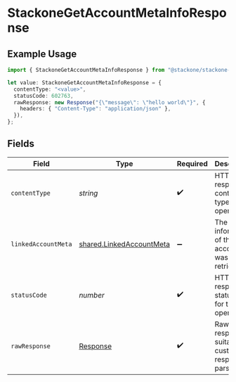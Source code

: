 # StackoneGetAccountMetaInfoResponse

## Example Usage

```typescript
import { StackoneGetAccountMetaInfoResponse } from "@stackone/stackone-client-ts/sdk/models/operations";

let value: StackoneGetAccountMetaInfoResponse = {
  contentType: "<value>",
  statusCode: 602763,
  rawResponse: new Response("{\"message\": \"hello world\"}", {
    headers: { "Content-Type": "application/json" },
  }),
};
```

## Fields

| Field                                                                       | Type                                                                        | Required                                                                    | Description                                                                 |
| --------------------------------------------------------------------------- | --------------------------------------------------------------------------- | --------------------------------------------------------------------------- | --------------------------------------------------------------------------- |
| `contentType`                                                               | *string*                                                                    | :heavy_check_mark:                                                          | HTTP response content type for this operation                               |
| `linkedAccountMeta`                                                         | [shared.LinkedAccountMeta](../../../sdk/models/shared/linkedaccountmeta.md) | :heavy_minus_sign:                                                          | The meta information of the account was retrieved                           |
| `statusCode`                                                                | *number*                                                                    | :heavy_check_mark:                                                          | HTTP response status code for this operation                                |
| `rawResponse`                                                               | [Response](https://developer.mozilla.org/en-US/docs/Web/API/Response)       | :heavy_check_mark:                                                          | Raw HTTP response; suitable for custom response parsing                     |